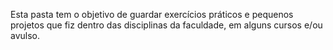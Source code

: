 Esta pasta tem o objetivo de guardar exercícios práticos e pequenos projetos que fiz dentro
das disciplinas da faculdade, em alguns cursos e/ou avulso.
